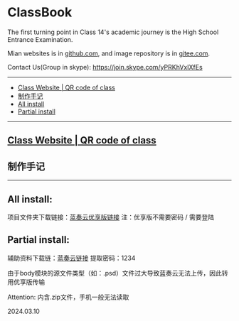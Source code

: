 # ClassBook
The first turning point in Class 14's academic journey is the High School Entrance Examination.

Mian websites is in [github.com](https://github.com/lovcoxin/classbook), and image repository is in [gitee.com](https://gitee.com/lycolovcoxin/classbook).

Contact Us(Group in skype): https://join.skype.com/yPRKhVxIXfEs

---

  * [Class Website | QR code of class](##Class-Website-|-QR-code-of-class)
  * [制作手记](##制作手记)
  * [All install](##All-install)
  * [Partial install](##Partial-install)

---

## [Class Website | QR code of class](https://lxxgd.github.io/)


## 制作手记

---

## All install:
项目文件夹下载链接：[蓝奏云优享版链接](https://www.ilanzou.com/s/ibr1yYy)
注：优享版不需要密码 / 需要登陆

## Partial install:
辅助资料下载链：[蓝奏云链接](https://lovcoxin.lanzout.com/iAFYx1qvfjfi)
提取密码：1234

由于body模块的源文件类型（如：.psd）文件过大导致蓝奏云无法上传，因此转用优享版传输

Attention: 内含.zip文件，手机一般无法读取

2024.03.10


